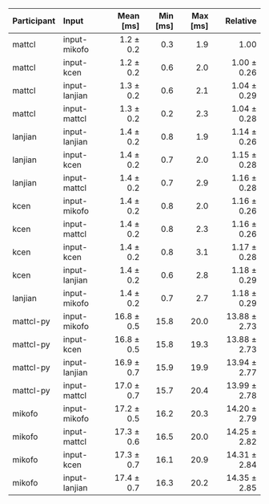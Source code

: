 | Participant | Input | Mean [ms] | Min [ms] | Max [ms] | Relative |
|:---|:---|---:|---:|---:|---:|
| mattcl | input-mikofo | 1.2 ± 0.2 | 0.3 | 1.9 | 1.00 |
| mattcl | input-kcen | 1.2 ± 0.2 | 0.6 | 2.0 | 1.00 ± 0.26 |
| mattcl | input-lanjian | 1.3 ± 0.2 | 0.6 | 2.1 | 1.04 ± 0.29 |
| mattcl | input-mattcl | 1.3 ± 0.2 | 0.2 | 2.3 | 1.04 ± 0.28 |
| lanjian | input-lanjian | 1.4 ± 0.2 | 0.8 | 1.9 | 1.14 ± 0.26 |
| lanjian | input-kcen | 1.4 ± 0.2 | 0.7 | 2.0 | 1.15 ± 0.28 |
| lanjian | input-mattcl | 1.4 ± 0.2 | 0.7 | 2.9 | 1.16 ± 0.28 |
| kcen | input-mikofo | 1.4 ± 0.2 | 0.8 | 2.0 | 1.16 ± 0.26 |
| kcen | input-mattcl | 1.4 ± 0.2 | 0.8 | 2.3 | 1.16 ± 0.26 |
| kcen | input-kcen | 1.4 ± 0.2 | 0.8 | 3.1 | 1.17 ± 0.28 |
| kcen | input-lanjian | 1.4 ± 0.2 | 0.6 | 2.8 | 1.18 ± 0.29 |
| lanjian | input-mikofo | 1.4 ± 0.2 | 0.7 | 2.7 | 1.18 ± 0.29 |
| mattcl-py | input-mikofo | 16.8 ± 0.5 | 15.8 | 20.0 | 13.88 ± 2.73 |
| mattcl-py | input-kcen | 16.8 ± 0.5 | 15.8 | 19.3 | 13.88 ± 2.73 |
| mattcl-py | input-lanjian | 16.9 ± 0.7 | 15.9 | 19.9 | 13.94 ± 2.77 |
| mattcl-py | input-mattcl | 17.0 ± 0.7 | 15.7 | 20.4 | 13.99 ± 2.78 |
| mikofo | input-mikofo | 17.2 ± 0.5 | 16.2 | 20.3 | 14.20 ± 2.79 |
| mikofo | input-mattcl | 17.3 ± 0.6 | 16.5 | 20.0 | 14.25 ± 2.82 |
| mikofo | input-kcen | 17.3 ± 0.7 | 16.1 | 20.9 | 14.31 ± 2.84 |
| mikofo | input-lanjian | 17.4 ± 0.7 | 16.3 | 20.2 | 14.35 ± 2.85 |
